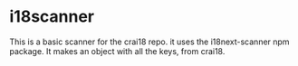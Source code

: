 # i18scanner

This is a basic scanner for  the crai18 repo. it uses the i18next-scanner npm package.
It makes an object with all the keys, from crai18.
